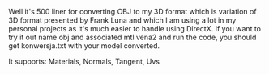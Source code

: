 Well it's 500 liner for converting OBJ to my 3D format which is variation of 3D format presented by Frank Luna and 
which I am using a lot in my personal projects as it's much easier to handle using DirectX. If you want to try it out name obj and associated mtl vena2
and run the code, you should get konwersja.txt with your model converted.

It supports:
Materials,
Normals,
Tangent,
Uvs
